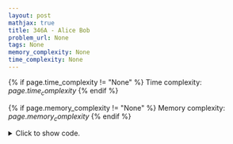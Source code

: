 ```yaml
---
layout: post
mathjax: true
title: 346A - Alice Bob
problem_url: None
tags: None
memory_complexity: None
time_complexity: None
---
```




{% if page.time_complexity != "None" %}
Time complexity: ${{ page.time_complexity }}$
{% endif %}

{% if page.memory_complexity != "None" %}
Memory complexity: ${{ page.memory_complexity }}$
{% endif %}

<details>
<summary>
<p style="display:inline">Click to show code.</p>
</summary>
```cpp
{% raw %}
using namespace std;
int n;
int a[110];
int gcd(int a, int b) { return (b ? gcd(b, a % b) : a); }
int solve(void)
{
    sort(a, a + n);
    int ngcd = a[0];
    for (int i = 1; i < n; ++i)
    {
        ngcd = gcd(a[i], ngcd);
        if (ngcd == 1)
            break;
    }
    return ((a[n - 1] / ngcd) - n) % 2;
}
int main(void)
{
    cin >> n;
    for (int i = 0; i < n; ++i)
        cin >> a[i];
    cout << (solve() ? "Alice" : "Bob") << endl;
    return 0;
}

{% endraw %}
```
</details>

